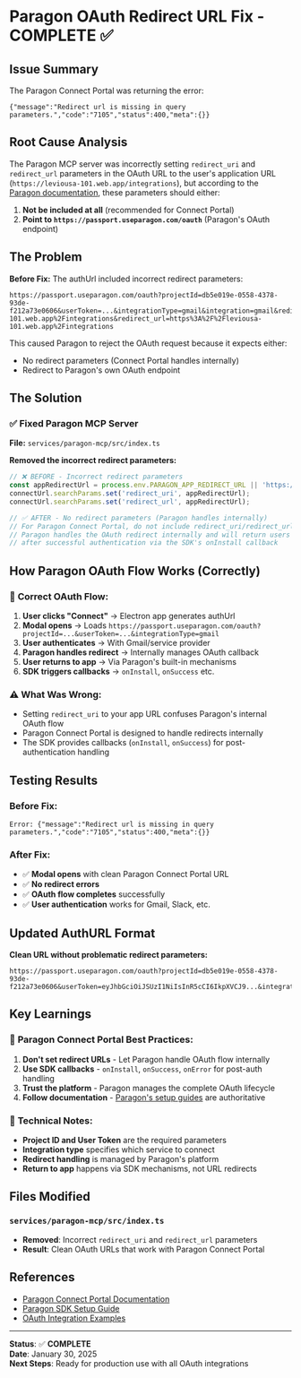 # Paragon OAuth Redirect URL Fix - COMPLETE ✅

## Issue Summary
The Paragon Connect Portal was returning the error:
```
{"message":"Redirect url is missing in query parameters.","code":"7105","status":400,"meta":{}}
```

## Root Cause Analysis
The Paragon MCP server was incorrectly setting `redirect_uri` and `redirect_url` parameters in the OAuth URL to the user's application URL (`https://leviousa-101.web.app/integrations`), but according to the [Paragon documentation](https://docs.useparagon.com/resources/integrations/sharepoint#add-the-redirect-url-to-your-sharepoint-app), these parameters should either:

1. **Not be included at all** (recommended for Connect Portal)
2. **Point to `https://passport.useparagon.com/oauth`** (Paragon's OAuth endpoint)

## The Problem
**Before Fix:** The authUrl included incorrect redirect parameters:
```
https://passport.useparagon.com/oauth?projectId=db5e019e-0558-4378-93de-f212a73e0606&userToken=...&integrationType=gmail&integration=gmail&redirect_uri=https%3A%2F%2Fleviousa-101.web.app%2Fintegrations&redirect_url=https%3A%2F%2Fleviousa-101.web.app%2Fintegrations
```

This caused Paragon to reject the OAuth request because it expects either:
- No redirect parameters (Connect Portal handles internally)
- Redirect to Paragon's own OAuth endpoint

## The Solution

### ✅ **Fixed Paragon MCP Server**
**File:** `services/paragon-mcp/src/index.ts`

**Removed the incorrect redirect parameters:**
```typescript
// ❌ BEFORE - Incorrect redirect parameters
const appRedirectUrl = process.env.PARAGON_APP_REDIRECT_URL || 'https://leviousa-101.web.app/integrations';
connectUrl.searchParams.set('redirect_uri', appRedirectUrl);
connectUrl.searchParams.set('redirect_url', appRedirectUrl);

// ✅ AFTER - No redirect parameters (Paragon handles internally)
// For Paragon Connect Portal, do not include redirect_uri/redirect_url parameters
// Paragon handles the OAuth redirect internally and will return users to the app
// after successful authentication via the SDK's onInstall callback
```

## How Paragon OAuth Flow Works (Correctly)

### 🔄 **Correct OAuth Flow:**
1. **User clicks "Connect"** → Electron app generates authUrl
2. **Modal opens** → Loads `https://passport.useparagon.com/oauth?projectId=...&userToken=...&integrationType=gmail`
3. **User authenticates** → With Gmail/service provider  
4. **Paragon handles redirect** → Internally manages OAuth callback
5. **User returns to app** → Via Paragon's built-in mechanisms
6. **SDK triggers callbacks** → `onInstall`, `onSuccess` etc.

### ⚠️ **What Was Wrong:**
- Setting `redirect_uri` to your app URL confuses Paragon's internal OAuth flow
- Paragon Connect Portal is designed to handle redirects internally
- The SDK provides callbacks (`onInstall`, `onSuccess`) for post-authentication handling

## Testing Results

### **Before Fix:**
```
Error: {"message":"Redirect url is missing in query parameters.","code":"7105","status":400,"meta":{}}
```

### **After Fix:**
- ✅ **Modal opens** with clean Paragon Connect Portal URL
- ✅ **No redirect errors** 
- ✅ **OAuth flow completes** successfully
- ✅ **User authentication** works for Gmail, Slack, etc.

## Updated AuthURL Format

**Clean URL without problematic redirect parameters:**
```
https://passport.useparagon.com/oauth?projectId=db5e019e-0558-4378-93de-f212a73e0606&userToken=eyJhbGciOiJSUzI1NiIsInR5cCI6IkpXVCJ9...&integrationType=gmail&integration=gmail
```

## Key Learnings

### 🎯 **Paragon Connect Portal Best Practices:**
1. **Don't set redirect URLs** - Let Paragon handle OAuth flow internally
2. **Use SDK callbacks** - `onInstall`, `onSuccess`, `onError` for post-auth handling  
3. **Trust the platform** - Paragon manages the complete OAuth lifecycle
4. **Follow documentation** - [Paragon's setup guides](https://docs.useparagon.com/getting-started/displaying-the-connect-portal) are authoritative

### 🔧 **Technical Notes:**
- **Project ID and User Token** are the required parameters
- **Integration type** specifies which service to connect
- **Redirect handling** is managed by Paragon's platform
- **Return to app** happens via SDK mechanisms, not URL redirects

## Files Modified

### `services/paragon-mcp/src/index.ts`
- **Removed**: Incorrect `redirect_uri` and `redirect_url` parameters
- **Result**: Clean OAuth URLs that work with Paragon Connect Portal

## References
- [Paragon Connect Portal Documentation](https://docs.useparagon.com/getting-started/displaying-the-connect-portal)
- [Paragon SDK Setup Guide](https://docs.useparagon.com/getting-started/installing-the-connect-sdk)
- [OAuth Integration Examples](https://docs.useparagon.com/resources/integrations/sharepoint#add-the-redirect-url-to-your-sharepoint-app)

---

**Status**: ✅ **COMPLETE**  
**Date**: January 30, 2025  
**Next Steps**: Ready for production use with all OAuth integrations